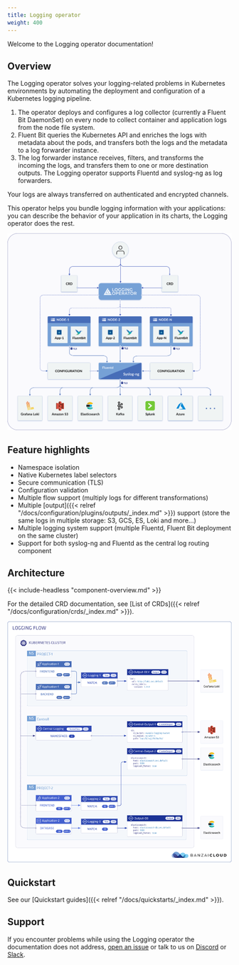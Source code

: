 ```yaml
---
title: Logging operator
weight: 400
---
```


Welcome to the Logging operator documentation!

## Overview

The Logging operator solves your logging-related problems in Kubernetes environments by automating the deployment and configuration of a Kubernetes logging pipeline.

1. The operator deploys and configures a log collector (currently a Fluent Bit DaemonSet) on every node to collect container and application logs from the node file system.
1. Fluent Bit queries the Kubernetes API and enriches the logs with metadata about the pods, and transfers both the logs and the metadata to a log forwarder instance.
1. The log forwarder instance receives, filters, and transforms the incoming the logs, and transfers them to one or more destination outputs. The Logging operator supports Fluentd and syslog-ng as log forwarders.

Your logs are always transferred on authenticated and encrypted channels.

This operator helps you bundle logging information with your applications: you can describe the behavior of your application in its charts, the Logging operator does the rest.

<p align="center"><img src="img/logging_operator_flow.png" alt="How Logging operator works" ></p>

## Feature highlights

- Namespace isolation
- Native Kubernetes label selectors
- Secure communication (TLS)
- Configuration validation
- Multiple flow support (multiply logs for different transformations)
- Multiple [output]({{< relref "/docs/configuration/plugins/outputs/_index.md" >}}) support (store the same logs in multiple storage: S3, GCS, ES, Loki and more...)
- Multiple logging system support (multiple Fluentd, Fluent Bit deployment on the same cluster)
- Support for both syslog-ng and Fluentd as the central log routing component

## Architecture

{{< include-headless "component-overview.md" >}}

For the detailed CRD documentation, see [List of CRDs]({{< relref "/docs/configuration/crds/_index.md" >}}).

![Logging operator architecture](/docs/img/logging-operator-v2-architecture.png)

## Quickstart

See our [Quickstart guides]({{< relref "/docs/quickstarts/_index.md" >}}).

## Support

If you encounter problems while using the Logging operator the documentation does not address, [open an issue](https://github.com/kube-logging/logging-operator/issues) or talk to us on [Discord](https://discord.gg/9ACY4RDsYN) or [Slack](https://emergingtechcommunity.slack.com/).
